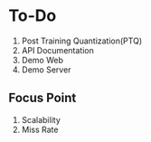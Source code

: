# To-Do
1. Post Training Quantization(PTQ)
2. API Documentation
3. Demo Web
4. Demo Server

## Focus Point
1. Scalability
2. Miss Rate
